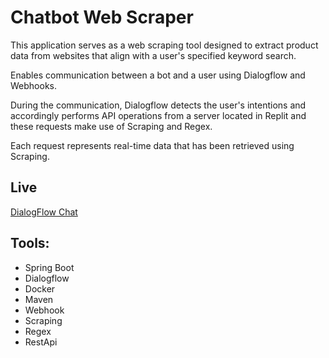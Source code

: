# Chatbot Web Scraper
This application serves as a web scraping tool designed to extract product data from websites that align with a user's specified keyword search.

Enables communication between a bot and a user using Dialogflow and Webhooks.

During the communication, Dialogflow detects the user's intentions and accordingly performs API operations from a server located in Replit and these requests make use of Scraping and Regex.

Each request represents real-time data that has been retrieved using Scraping.

## Live
[DialogFlow Chat](https://console.dialogflow.com/api-client/demo/embedded/c1cf1dc4-ba87-4c32-b191-b82259417327)


## Tools:
* Spring Boot
* Dialogflow
* Docker
* Maven
* Webhook
* Scraping
* Regex
* RestApi


